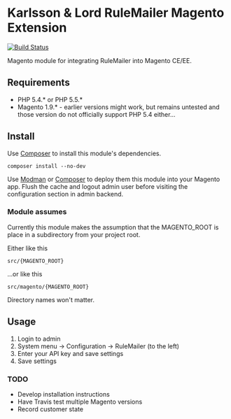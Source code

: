 # Karlsson & Lord RuleMailer Magento Extension

[![Build Status](https://travis-ci.org/karlssonlord/rulemailer.svg)](https://travis-ci.org/karlssonlord/rulemailer)

Magento module for integrating RuleMailer into Magento CE/EE.

## Requirements

- PHP 5.4.* or PHP 5.5.*
- Magento 1.9.* - earlier versions might work, but remains untested and those version do not officially support PHP 5.4 either...

## Install

Use [Composer](http://getcomposer.org) to install this module's dependencies.

    composer install --no-dev

Use [Modman](https://github.com/colinmollenhour/modman) or [Composer](https://github.com/Cotya/magento-composer-installer) to deploy them this module into your Magento app. Flush the cache and logout admin user before visiting the configuration section in admin backend.

### Module assumes
Currently this module makes the assumption that the MAGENTO_ROOT is place in a subdirectory from your project root.

Either like this

	src/{MAGENTO_ROOT}

...or like this

	src/magento/{MAGENTO_ROOT}

Directory names won't matter.


## Usage

1. Login to admin
1. System menu &rarr; Configuration &rarr; RuleMailer (to the left)
1. Enter your API key and save settings
1. Save settings

### TODO

- Develop installation instructions
- Have Travis test multiple Magento versions
- Record customer state
